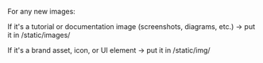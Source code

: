 For any new images:

If it's a tutorial or documentation image (screenshots, diagrams, etc.) → put it in /static/images/

If it's a brand asset, icon, or UI element → put it in /static/img/